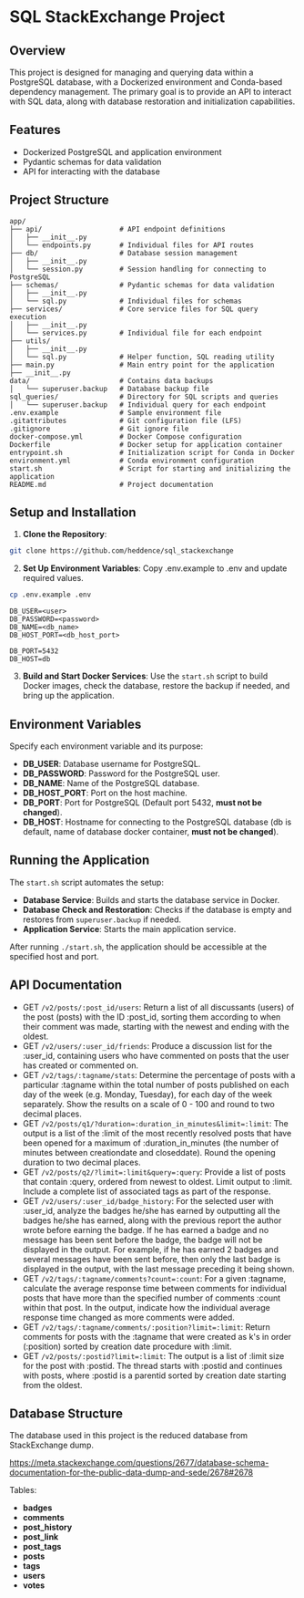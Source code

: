 # SQL StackExchange Project

## Overview

This project is designed for managing and querying data within
a PostgreSQL database, with a Dockerized environment and Conda-based
dependency management. The primary goal is to provide an API
to interact with SQL data, along with database restoration and
initialization capabilities.

## Features

* Dockerized PostgreSQL and application environment
* Pydantic schemas for data validation
* API for interacting with the database

## Project Structure

```plaintext
app/
├── api/                   # API endpoint definitions
│   ├── __init__.py        
│   └── endpoints.py       # Individual files for API routes
├── db/                    # Database session management
│   ├── __init__.py        
│   └── session.py         # Session handling for connecting to PostgreSQL
├── schemas/               # Pydantic schemas for data validation
│   ├── __init__.py
│   └── sql.py             # Individual files for schemas
├── services/              # Core service files for SQL query execution
│   ├── __init__.py
│   └── services.py        # Individual file for each endpoint
├── utils/
│   ├── __init__.py
│   └── sql.py             # Helper function, SQL reading utility
├── main.py                # Main entry point for the application
├── __init__.py            
data/                      # Contains data backups
│   └── superuser.backup   # Database backup file
sql_queries/               # Directory for SQL scripts and queries
│   └── superuser.backup   # Individual query for each endpoint
.env.example               # Sample environment file
.gitattributes             # Git configuration file (LFS)
.gitignore                 # Git ignore file
docker-compose.yml         # Docker Compose configuration
Dockerfile                 # Docker setup for application container
entrypoint.sh              # Initialization script for Conda in Docker
environment.yml            # Conda environment configuration
start.sh                   # Script for starting and initializing the application
README.md                  # Project documentation
```

## Setup and Installation

1. **Clone the Repository**:

```bash
git clone https://github.com/heddence/sql_stackexchange
```

2. **Set Up Environment Variables**: Copy .env.example to .env 
and update required values.

```bash
cp .env.example .env
```

```env
DB_USER=<user>
DB_PASSWORD=<password>
DB_NAME=<db_name>
DB_HOST_PORT=<db_host_port>

DB_PORT=5432
DB_HOST=db
```

3. **Build and Start Docker Services**: Use the `start.sh` script to 
build Docker images, check the database, restore the backup if needed,
and bring up the application.

## Environment Variables

Specify each environment variable and its purpose:

* **DB_USER**: Database username for PostgreSQL.
* **DB_PASSWORD**: Password for the PostgreSQL user.
* **DB_NAME**: Name of the PostgreSQL database.
* **DB_HOST_PORT**: Port on the host machine.
* **DB_PORT**: Port for PostgreSQL (Default port 5432, **must not be
changed**).
* **DB_HOST**: Hostname for connecting to the PostgreSQL database
(db is default, name of database docker container,
**must not be changed**).

## Running the Application

The `start.sh` script automates the setup:

* **Database Service**: Builds and starts the database service
in Docker.
* **Database Check and Restoration**: Checks if the database is empty
and restores from `superuser.backup` if needed.
* **Application Service**: Starts the main application service.

After running `./start.sh`, the application should be accessible at the specified host and port.

## API Documentation

* GET `/v2/posts/:post_id/users`: Return a list of all discussants (users) of the post (posts)
with the ID :post_id, sorting them according to when their comment was made,
starting with the newest and ending with the oldest.
* GET `/v2/users/:user_id/friends`: Produce a discussion list for the :user_id, containing users
who have commented on posts that the user has created or commented on.
* GET `/v2/tags/:tagname/stats`: Determine the percentage of posts with a particular :tagname within
the total number of posts published on each day of the week (e.g. Monday, Tuesday),
for each day of the week separately. Show the results on a scale of 0 - 100 and round to two
decimal places.
* GET `/v2/posts/q1/?duration=:duration_in_minutes&limit=:limit`: The output is a list of the :limit
of the most recently resolved posts that have been opened for a maximum of :duration_in_minutes
(the number of minutes between creationdate and closeddate). Round the opening duration to two 
decimal places.
* GET `/v2/posts/q2/?limit=:limit&query=:query`: Provide a list of posts that contain :query,
ordered from newest to oldest. Limit output to :limit. Include a complete list of associated 
tags as part of the response.
* GET `/v2/users/:user_id/badge_history`: For the selected user with :user_id, analyze the badges he/she
has earned by outputting all the badges he/she has earned, along with the previous report the author
wrote before earning the badge. If he has earned a badge and no message has been sent before the badge,
the badge will not be displayed in the output. For example, if he has earned 2 badges and several
messages have been sent before, then only the last badge is displayed in the output, with the last
message preceding it being shown.
* GET `/v2/tags/:tagname/comments?count=:count`: For a given :tagname, calculate the average response
time between comments for individual posts that have more than the specified number of comments :count
within that post. In the output, indicate how the individual average response time changed as more
comments were added.
* GET `/v2/tags/:tagname/comments/:position?limit=:limit`: Return comments for posts with the :tagname 
that were created as k's in order (:position) sorted by creation date procedure with :limit.
* GET `/v2/posts/:postid?limit=:limit`: The output is a list of :limit size for the post with
:postid. The thread starts with :postid and continues with posts, where :postid is a parentid 
sorted by creation date starting from the oldest.

## Database Structure

The database used in this project is the reduced database from
StackExchange dump.

https://meta.stackexchange.com/questions/2677/database-schema-documentation-for-the-public-data-dump-and-sede/2678#2678

Tables:
* **badges**
* **comments**
* **post_history**
* **post_link**
* **post_tags**
* **posts**
* **tags**
* **users**
* **votes**
